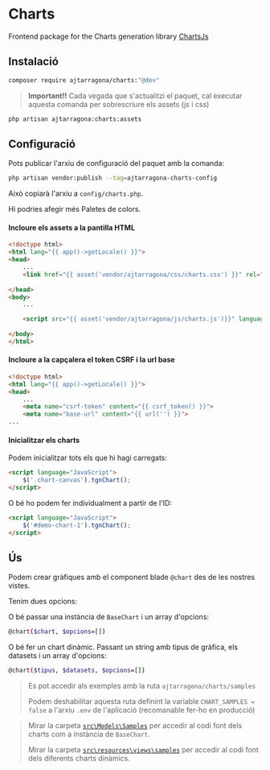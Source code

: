 # Charts

Frontend package for the Charts generation library [ChartsJs](https://www.chartjs.org/)

## Instalació

```bash
composer require ajtarragona/charts:"@dev"
```

> **Important!!** Cada vegada que s'actualitzi el paquet, cal executar aquesta comanda per sobrescriure els assets (js i css)
```bash
php artisan ajtarragona:charts:assets
```


## Configuració

Pots publicar l'arxiu de configuració del paquet amb la comanda:

```bash
php artisan vendor:publish --tag=ajtarragona-charts-config
```

Això copiarà l'arxiu a `config/charts.php`.

Hi podries afegir més Paletes de colors.

#### Incloure els assets a la pantilla HTML
```html
<!doctype html>
<html lang="{{ app()->getLocale() }}">
<head>
	...
    <link href="{{ asset('vendor/ajtarragona/css/charts.css') }}" rel="stylesheet">
	
</head>
<body>
    ...

    <script src="{{ asset('vendor/ajtarragona/js/charts.js')}}" language="JavaScript"></script>
	
</body>
</html>
```


#### Incloure a la capçalera el token CSRF i la url base
```html
<!doctype html>
<html lang="{{ app()->getLocale() }}">
<head>
    ...
    <meta name="csrf-token" content="{{ csrf_token() }}">
	<meta name="base-url" content="{{ url('') }}">
...
```


#### Inicialitzar els charts
Podem inicialitzar tots els que hi hagi carregats:
```html
<script language="JavaScript">
	$('.chart-canvas').tgnChart();
</script>
```	
O bé ho podem fer individualment a partir de l'ID:
```html
<script language="JavaScript">
	$('#demo-chart-1').tgnChart();
</script>
```	


## Ús

Podem crear gràfiques amb el component blade `@chart`
des de les nostres vistes.

Tenim dues opcions:

O bé passar una instància de `BaseChart` i un array d'opcions:<br/>
```bash
@chart($chart, $opcions=[])
```

O bé fer un chart dinàmic. Passant un string amb tipus de gràfica, els datasets i un array d'opcions:

```bash
@chart($tipus, $datasets, $opcions=[])
```


> Es pot accedir als exemples amb la ruta `ajtarragona/charts/samples`
>
> Podem deshabilitar aquesta ruta definint la variable `CHART_SAMPLES = false` a l'arxiu `.env` de l'aplicació (recomanable fer-ho en producció)


> Mirar la carpeta [`src\Models\Samples`](https://github.com/ajtarragona/charts/tree/main/src/Models/Samples) per accedir al codi font dels charts com a instància de `BaseChart`.
> 
> Mirar la carpeta [`src\resources\views\samples`](https://github.com/ajtarragona/charts/tree/main/src/resources/views/samples) per accedir al codi font dels diferents charts dinàmics.